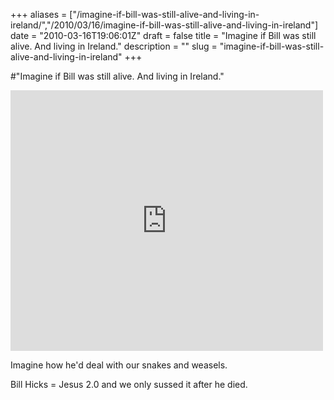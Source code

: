 +++
aliases = ["/imagine-if-bill-was-still-alive-and-living-in-ireland/","/2010/03/16/imagine-if-bill-was-still-alive-and-living-in-ireland"]
date = "2010-03-16T19:06:01Z"
draft = false
title = "Imagine if Bill was still alive. And living in Ireland."
description = ""
slug = "imagine-if-bill-was-still-alive-and-living-in-ireland"
+++

#"Imagine if Bill was still alive. And living in Ireland."


 <p><iframe src="http://www.youtube.com/embed/GaUvt81gH9c?wmode=transparent" allowfullscreen frameborder="0" height="417" width="500"></iframe></p>
<p>Imagine how he'd deal with our snakes and weasels.</p>
<p>Bill Hicks = Jesus 2.0 and we only sussed it after he died.</p>
<p>&nbsp;</p>
<p>&nbsp;</p>
 